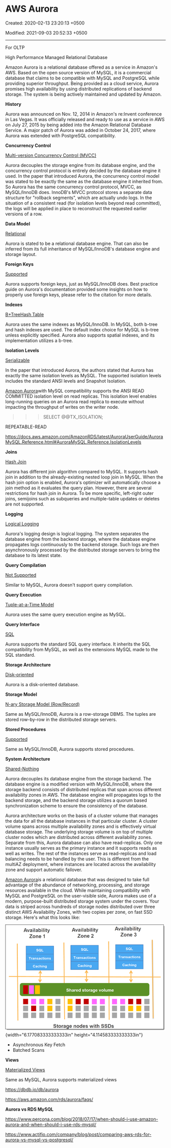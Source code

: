 # AWS Aurora

Created: 2020-02-13 23:20:13 +0500

Modified: 2021-09-03 20:52:33 +0500

---

For OLTP



High Performance Managed Relational Database



Amazon Aurora is a relational database offered as a service in Amazon's AWS. Based on the open source version of MySQL, it is a commercial database that claims to be compatible with MySQL and PostgreSQL while providing superior throughput. Being provided as a cloud service, Aurora promises high availability by using distributed replications of backend storage. The system is being actively maintained and updated by Amazon.



**History**

Aurora was announced on Nov. 12, 2014 in Amazon's re:Invent conference in Las Vegas. It was officially released and ready to use as a service in AWS on July 27, 2015 by being added into the Amazon Relational Database Service. A major patch of Aurora was added in October 24, 2017, where Aurora was extended with PostgreSQL compatibility.



**Concurrency Control**

[Multi-version Concurrency Control (MVCC)](https://dbdb.io/browse?concurrency-control=multi-version-concurrency-control-mvcc)



Aurora decouples the storage engine from its database engine, and the concurrency control protocol is entirely decided by the database engine it used. In the paper that introduced Aurora, the concurrency control model was stated to be exactly the same as the database engine it inherited from. So Aurora has the same concurrency control protocol, MVCC, as MySQL/InnoDB does. InnoDB's MVCC protocol stores a separate data structure for "rollback segments", which are actually undo logs. In the situation of a consistent read (for isolation levels beyond read committed), the logs will be applied in place to reconstruct the requested earlier versions of a row.



**Data Model**

[Relational](https://dbdb.io/browse?data-model=relational)



Aurora is stated to be a relational database engine. That can also be inferred from its full inheritance of MySQL/InnoDB's database engine and storage layout.



**Foreign Keys**

[Supported](https://dbdb.io/browse?foreign-keys=supported)



Aurora supports foreign keys, just as MySQL/InnoDB does. Best practice guide on Aurora's documentation provided some insights on how to properly use foreign keys, please refer to the citation for more details.



**Indexes**

[B+Tree](https://dbdb.io/browse?indexes=btree)[Hash Table](https://dbdb.io/browse?indexes=hash-table)



Aurora uses the same indexes as MySQL/InnoDB. In MySQL, both b-tree and hash indexes are used. The default index choice for MySQL is b-tree unless explicitly specified. Aurora also supports spatial indexes, and its implementation utilizes a b-tree.



**Isolation Levels**

[Serializable](https://dbdb.io/browse?isolation-levels=serializable)



In the paper that introduced Aurora, the authors stated that Aurora has exactly the same isolation levels as MySQL. The supported isolation levels includes the standard ANSI levels and Snapshot Isolation.



[Amazon Aurora](https://aws.amazon.com/rds/aurora/)with MySQL compatibility supports the ANSI READ COMMITTED isolation level on read replicas. This isolation level enables long-running queries on an Aurora read replica to execute without impacting the throughput of writes on the writer node.



>>> SELECT @@TX_ISOLATION;

REPEATABLE-READ



<https://docs.aws.amazon.com/AmazonRDS/latest/AuroraUserGuide/AuroraMySQL.Reference.html#AuroraMySQL.Reference.IsolationLevels>



**Joins**

[Hash Join](https://dbdb.io/browse?joins=hash-join)



Aurora has different join algorithm compared to MySQL. It supports hash join in addition to the already-existing nested loop join in MySQL. When the hash join option is enabled, Aurora's optimizer will automatically choose a join method as it evaluates the query plan. However, there are several restrictions for hash join in Aurora. To be more specific, left-right outer joins, semijoins such as subqueries and multiple-table updates or deletes are not supported.



**Logging**

[Logical Logging](https://dbdb.io/browse?logging=logical-logging)



Aurora's logging design is logical logging. The system separates the database engine from the backend storage, where the database engine propagates logs continuously to the backend storage. Such logs are then asynchronously processed by the distributed storage servers to bring the database to its latest state.



**Query Compilation**

[Not Supported](https://dbdb.io/browse?query-compilation=not-supported)



Similar to MySQL, Aurora doesn't support query compilation.



**Query Execution**

[Tuple-at-a-Time Model](https://dbdb.io/browse?query-execution=tuple-at-a-time-model)



Aurora uses the same query execution engine as MySQL.



**Query Interface**

[SQL](https://dbdb.io/browse?query-interface=sql)



Aurora supports the standard SQL query interface. It inherits the SQL compatibility from MySQL, as well as the extensions MySQL made to the SQL standard.



**Storage Architecture**

[Disk-oriented](https://dbdb.io/browse?storage-architecture=disk-oriented)



Aurora is a disk-oriented database.



**Storage Model**

[N-ary Storage Model (Row/Record)](https://dbdb.io/browse?storage-model=n-ary-storage-model-rowrecord)



Same as MySQL/InnoDB, Aurora is a row-storage DBMS. The tuples are stored row-by-row in the distributed storage servers.



**Stored Procedures**

[Supported](https://dbdb.io/browse?stored-procedures=supported)



Same as MySQL/InnoDB, Aurora supports stored procedures.



**System Architecture**

[Shared-Nothing](https://dbdb.io/browse?system-architecture=shared-nothing)



Aurora decouples its database engine from the storage backend. The database engine is a modified version with MySQL/InnoDB, where the storage backend consists of distributed replicas that span across different availability zones in AWS. The database engine will propagates logs to the backend storage, and the backend storage utilizes a quorum based synchronization scheme to ensure the consistency of the database.



Aurora architecture works on the basis of a cluster volume that manages the data for all the database instances in that particular cluster. A cluster volume spans across multiple availability zones and is effectively virtual database storage. The underlying storage volume is on top of multiple cluster nodes which are distributed across different availability zones. Separate from this, Aurora database can also have read-replicas. Only one instance usually serves as the primary instance and it supports reads as well as writes. The rest of the instances serve as read-replicas and load balancing needs to be handled by the user. This is different from the multiAZ deployment, where instances are located across the availability zone and support automatic failover.



[Amazon Aurora](https://aws.amazon.com/rds/aurora/)is a relational database that was designed to take full advantage of the abundance of networking, processing, and storage resources available in the cloud. While maintaining compatibility with MySQL and PostgreSQL on the user-visible side, Aurora makes use of a modern, purpose-built distributed storage system under the covers. Your data is striped across hundreds of storage nodes distributed over three distinct AWS Availability Zones, with two copies per zone, on fast SSD storage. Here's what this looks like:

![Availability Zone 1 SQL Transactions Caching Availability Zone 2 SQL Transactions Caching Shared storage volume Storage nodes with SSDs Availability Zone 3 SQL Transactions Caching ](media/AWS-Aurora-image1.png){width="6.177083333333333in" height="4.114583333333333in"}


-   Asynchronous Key Fetch
-   Batched Scans



**Views**

[Materialized Views](https://dbdb.io/browse?views=materialized-views)



Same as MySQL, Aurora supports materialized views



<https://dbdb.io/db/aurora>

<https://aws.amazon.com/rds/aurora/faqs/>



**Aurora vs RDS MySQL**

<https://www.percona.com/blog/2018/07/17/when-should-i-use-amazon-aurora-and-when-should-i-use-rds-mysql/>

<https://www.actifio.com/company/blog/post/comparing-aws-rds-for-aurora-vs-mysql-vs-postgresql/>

